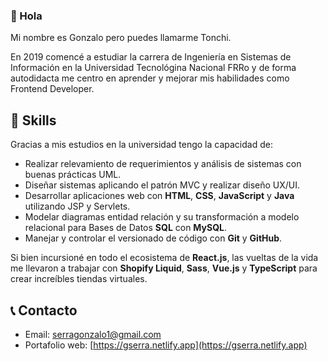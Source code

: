 ### 👋 Hola

Mi nombre es Gonzalo pero puedes llamarme Tonchi.

En 2019 comencé a estudiar la carrera de Ingeniería en Sistemas de Información en la Universidad Tecnológina Nacional FRRo y de forma autodidacta me centro en aprender y mejorar mis habilidades como Frontend Developer.

## 🧠 Skills

Gracias a mis estudios en la universidad tengo la capacidad de:
* Realizar relevamiento de requerimientos y análisis de sistemas con buenas prácticas UML.
* Diseñar sistemas aplicando el patrón MVC y realizar diseño UX/UI.
* Desarrollar aplicaciones web con **HTML**, **CSS**, **JavaScript** y **Java** utilizando JSP y Servlets.
* Modelar diagramas entidad relación y su transformación a  modelo relacional para Bases de Datos **SQL** con **MySQL**.
* Manejar y controlar el versionado de código con **Git** y **GitHub**.

Si bien incursioné en todo el ecosistema de **React.js**, las vueltas de la vida me llevaron a trabajar con **Shopify Liquid**, **Sass**, **Vue.js** y 
**TypeScript** para crear increíbles tiendas virtuales.

## 📞 Contacto

* Email: serragonzalo1@gmail.com
* Portafolio web: [https://gserra.netlify.app](https://gserra.netlify.app)
